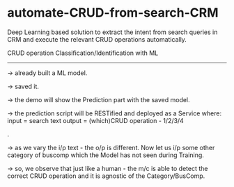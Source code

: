 # automate-CRUD-from-search-CRM
Deep Learning based solution to extract the intent from search queries in CRM and execute the relevant CRUD operations automatically.

CRUD operation Classification/Identification with ML
****************************************************

-> already built a ML model.

-> saved it.

-> the demo will show the Prediction part with the saved model.

->  the prediction script will be RESTified and deployed as a Service where:
        input  = search text
        output = (which)CRUD operation - 1/2/3/4

.

-> as we vary the i/p text - the o/p is different.
Now let us i/p some other category of buscomp which the Model has not seen during Training.

-> so, we observe that just like a human - the m/c is able to detect the correct CRUD operation and it is agnostic of the Category/BusComp.

